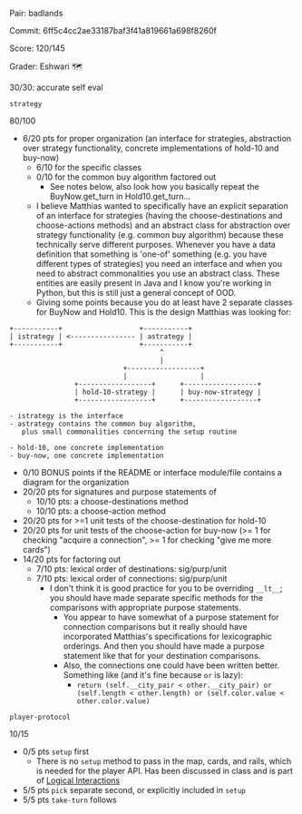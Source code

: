 Pair: badlands

Commit: 6ff5c4cc2ae33187baf3f41a819661a698f8260f

Score: 120/145

Grader: Eshwari 🗺
  
30/30: accurate self eval

`strategy`

80/100

- 6/20 pts for proper organization (an interface for strategies, abstraction over strategy functionality, concrete implementations of hold-10 and buy-now)
  - 6/10 for the specific classes
  - 0/10 for the common buy algorithm factored out 
    - See notes below, also look how you basically repeat the BuyNow.get_turn in Hold10.get_turn...
  - I believe Matthias wanted to specifically have an explicit separation of an interface for strategies (having the choose-destinations and choose-actions methods) and an abstract class for abstraction over strategy functionality (e.g. common buy algorithm) because these technically serve different purposes. Whenever you have a data definition that something is 'one-of' something (e.g. you have different types of strategies) you need an interface and when you need to abstract commonalities you use an abstract class. These entities are easily present in Java and I know you're working in Python, but this is still just a general concept of OOD.
  - Giving some points because you do at least have 2 separate classes for BuyNow and Hold10. This is the design Matthias was looking for:
```
+-----------+                   +-----------+
| istrategy | <---------------- | astrategy |
+-----------+                   +-----------+
                                     ^
                                     |
                            +------------------+
                            |                  |
                +------------------+      +------------------+
                | hold-10-strategy |      | buy-now-strategy |
                +------------------+      +------------------+

- istrategy is the interface
- astrategy contains the common buy algorithm,
   plus small commonalities concerning the setup routine

- hold-10, one concrete implementation 
- buy-now, one concrete implementation 
```
- 0/10 BONUS points if the README or interface module/file contains a diagram for the organization
- 20/20 pts for signatures and purpose statements of
  - 10/10 pts: a choose-destinations method
  - 10/10 pts: a choose-action method                   
- 20/20 pts for >=1 unit tests of the choose-destination for hold-10
- 20/20 pts for unit tests of the choose-action for buy-now (>= 1 for checking "acquire a connection", >= 1 for checking "give me more cards")
- 14/20 pts for factoring out
  - 7/10 pts: lexical order of destinations: sig/purp/unit
  - 7/10 pts: lexical order of connections: sig/purp/unit
    - I don't think it is good practice for you to be overriding `__lt__`; you should have made separate specific methods for the comparisons with appropriate purpose statements.
      - You appear to have somewhat of a purpose statement for connection comparisons but it really should have incorporated Matthias's specifications for lexicographic orderings. And then you should have made a purpose statement like that for your destination comparisons.
      - Also, the connections one could have been written better. Something like (and it's fine because `or` is lazy):
        - `return (self.__city_pair < other.__city_pair) or (self.length < other.length) or (self.color.value < other.color.value)`
   

`player-protocol`
  
10/15
  
- 0/5 pts `setup` first
  - There is no `setup` method to pass in the map, cards, and rails, which is needed for the player API. Has been discussed in class and is part of [Logical Interactions](https://felleisen.org/matthias/4500-f21/local_protocol.html)
- 5/5 pts `pick` separate second, or explicitly included in `setup`
- 5/5 pts `take-turn` follows

